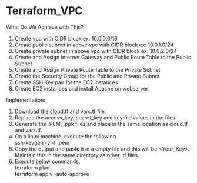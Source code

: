 # Terraform_VPC

What Do We Achieve with This?
1. Create vpc with CIDR block ex: 10.0.0.0/16
2. Create public subnet in above vpc with CIDR block ex: 10.0.1.0/24
3. Create private subnet in above vpc with CIDR block ex: 10.0.2.0/24
4. Create and Assign Internet Gateway and Public Route Table to the Public Subnet
5. Create and Assign Private Route Table to the Private Subnet
6. Create the Security Group for the Public and Private Subnet
7. Create SSH Key pair for the EC2 instances
8. Create EC2 instances and install Apache on webserver

Implementation:
1. Download the cloud.tf and vars.tf file.
2. Replace the access_key, secret_key and key file values in the files.
3. Generate the .PEM, .ppk files and place in the same location as cloud.tf and vars.tf.
4. On a linux machine, execute the following<br>
							ssh-keygen -y -f <KEYPAIR>.pem
5. Copy the output and paste it in a empty file and this will be <Your_Key>. Maintain this in the same directory as other .tf files.
6. Execute below commands.<br>
							terraform plan<br>
							terraform apply -auto-approve<br>
